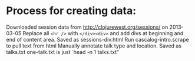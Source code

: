 # Process for creating data:

Downloaded session data from http://clojurewest.org/sessions/ on 2013-03-05
Replace all `<hr />` with `</div><div>` and add divs at beginning and end of content area. Saved as sessions-div.html
Run cascalog-intro.scrape to pull text from html
Manually annotate talk type and location. Saved as talks.txt
one-talk.txt is just `head -n 1 talks.txt"
